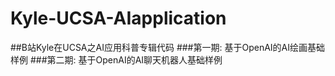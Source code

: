 # Kyle-UCSA-AIapplication
##B站Kyle在UCSA之AI应用科普专辑代码
###第一期: 基于OpenAI的AI绘画基础样例
###第二期: 基于OpenAI的AI聊天机器人基础样例
